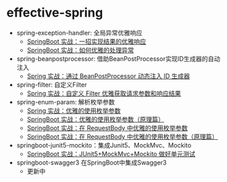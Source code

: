 # effective-spring

- spring-exception-handler: 全局异常优雅响应
  - [SpringBoot 实战：一招实现结果的优雅响应](https://www.howardliu.cn/springboot-action-gracefully-response/)
  - [SpringBoot 实战：如何优雅的处理异常](https://www.howardliu.cn/springboot-action-gracefully-response-exception/)
- spring-beanpostprocessor: 借助BeanPostProcessor实现ID生成器的自动注入
  - [Spring 实战：通过 BeanPostProcessor 动态注入 ID 生成器](https://www.howardliu.cn/spring-beanpostprocessor/)
- spring-filter: 自定义Filter
  - [Spring 实战：自定义 Filter 优雅获取请求参数和响应结果](https://www.howardliu.cn/spring-request-recorder/)
- spring-enum-param: 解析枚举参数
  - [Spring 实战：优雅的使用枚举参数](https://www.howardliu.cn/spring-enum-params/)
  - [SpringBoot 实战：优雅的使用枚举参数（原理篇）](https://www.howardliu.cn/springboot-enum-params-principle/)
  - [SpringBoot 实战：在 RequestBody 中优雅的使用枚举参数](https://www.howardliu.cn/springboot-action-enum-params-in-requestbody/)
  - [SpringBoot 实战：在 RequestBody 中优雅的使用枚举参数（原理篇）](https://www.howardliu.cn/springboot-enum-params-principle/)
- springboot-junit5-mockito：集成Junit5、MockMvc、Mockito
  - [SpringBoot 实战：JUnit5+MockMvc+Mockito 做好单元测试](https://www.howardliu.cn/springboot-action-junit5-mockmvc-mockito/)
- springboot-swagger3 在SpringBoot中集成Swagger3
  - 更新中
